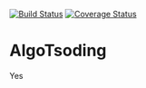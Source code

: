 [![Build Status](https://travis-ci.org/tsoding/algotsoding.svg?branch=master)](https://travis-ci.org/tsoding/algotsoding)
[![Coverage Status](https://coveralls.io/repos/github/tsoding/algotsoding/badge.svg?branch=master)](https://coveralls.io/github/tsoding/algotsoding?branch=master)

# AlgoTsoding #

Yes
